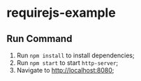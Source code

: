 # requirejs-example

## Run Command
1. Run `npm install` to install dependencies;  
2. Run `npm start` to start `http-server`;  
3. Navigate to [http://localhost:8080](http://localhost:8080);